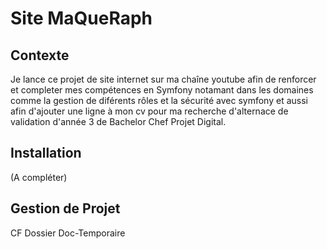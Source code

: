 # Site MaQueRaph

## Contexte

Je lance ce projet de site internet sur ma chaîne youtube afin de renforcer et completer mes compétences en Symfony notamant dans les domaines comme la gestion de diférents rôles et la sécurité avec symfony et aussi afin d'ajouter une ligne à mon cv pour ma recherche d'alternace de validation d'année 3 de Bachelor Chef Projet Digital.

## Installation

(A compléter)

## Gestion de Projet

CF Dossier Doc-Temporaire